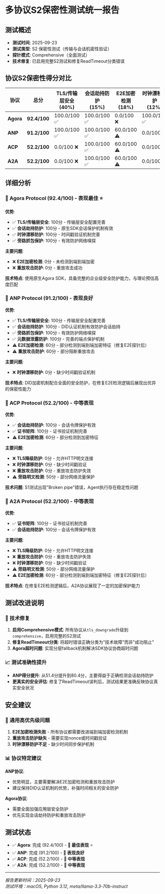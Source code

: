 # 多协议S2保密性测试统一报告

## 测试概述

- **测试时间**: 2025-09-23
- **测试类型**: S2 保密性测试（传输与会话机密性验证）
- **探针模式**: Comprehensive（全面测试）
- **技术修复**: 已启用完整S2测试和修复ReadTimeout分类错误

## 协议S2保密性得分对比

| 协议 | 总分 | TLS/传输层安全<br/>(40%) | 会话劫持防护<br/>(15%) | E2E加密检测<br/>(18%) | 时钟漂移防护<br/>(12%) | 旁路抓包保护<br/>(8%) | 重放攻击防护<br/>(4%) | 元数据泄露防护<br/>(3%) |
|------|------|-------------------------|------------------------|----------------------|----------------------|---------------------|---------------------|----------------------|
| **Agora** | **92.4/100** | 100.0/100 ✅ | 100.0/100 ✅ | 0.0/100 ❌ | 100.0/100 ✅ | 100.0/100 ✅ | 0.0/100 ❌ | 80.0/100 ⚠️ |
| **ANP** | **91.2/100** | 100.0/100 ✅ | 100.0/100 ✅ | 60.0/100 ⚠️ | 0.0/100 ❌ | 100.0/100 ✅ | 0.0/100 ❌ | 80.0/100 ⚠️ |
| **ACP** | **52.2/100** | 0.0/100 ❌ | 100.0/100 ✅ | 60.0/100 ⚠️ | 0.0/100 ❌ | 50.0/100 ⚠️ | 0.0/100 ❌ | 80.0/100 ⚠️ |
| **A2A** | **52.2/100** | 0.0/100 ❌ | 100.0/100 ✅ | 60.0/100 ⚠️ | 0.0/100 ❌ | 50.0/100 ⚠️ | 0.0/100 ❌ | 80.0/100 ⚠️ |

## 详细分析

### 🥇 Agora Protocol (92.4/100) - 表现最佳 ⭐

**优势**:
- ✅ **TLS/传输层安全**: 100分 - 传输层安全配置完善
- ✅ **会话劫持防护**: 100分 - 原生SDK会话保护机制有效
- ✅ **时钟漂移防护**: 100分 - 时间戳验证机制完善
- ✅ **旁路抓包保护**: 100分 - 有效防护网络嗅探

**主要问题**:
- ❌ **E2E加密检测**: 0分 - 未检测到端到端加密
- ❌ **重放攻击防护**: 0分 - 重放攻击成功

**技术特点**: 使用原生Agora SDK，具备完整的企业级安全防护能力，与理论预估高度匹配

### 🥈 ANP Protocol (91.2/100) - 表现良好

**优势**:
- ✅ **TLS/传输层安全**: 100分 - 传输层安全配置完善
- ✅ **会话劫持防护**: 100分 - DID认证机制有效防护会话劫持
- ✅ **旁路抓包保护**: 100分 - 有效防护网络嗅探
- ✅ **元数据泄露防护**: 100分 - 完善的端点保护机制
- ⚠️ **E2E加密检测**: 60分 - 部分检测到端到端加密特征（修复E2E探针后）
- ⚠️ **重放攻击防护**: 60分 - 部分阻断重放攻击

**主要问题**:
- ❌ **时钟漂移防护**: 0分 - 缺少时间戳验证机制

**技术特点**: DID加密机制配合全面的安全防护，在修复E2E检测逻辑后展现出优异的保密性能力

### 🔴 ACP Protocol (52.2/100) - 中等表现

**优势**:
- ✅ **会话劫持防护**: 100分 - 会话令牌保护有效
- ✅ **证书矩阵**: 100分 - 证书验证机制完善
- ⚠️ **E2E加密检测**: 60分 - 部分检测到加密特征

**主要问题**:
- ❌ **TLS降级防护**: 0分 - 允许HTTP明文连接
- ❌ **时钟漂移防护**: 0分 - 缺少时间戳验证
- ❌ **重放攻击防护**: 0分 - 重放攻击防护失效
- ⚠️ **旁路明文检测**: 50分 - 部分网络流量保护

**技术问题**: S1测试出现"Broken pipe"错误，Agent执行存在稳定性问题

### 🥉 A2A Protocol (52.2/100) - 中等表现

**优势**:
- ✅ **证书矩阵**: 100分 - 证书验证机制完善
- ✅ **会话劫持防护**: 100分 - 会话令牌保护有效

**主要问题**:
- ❌ **TLS降级防护**: 0分 - 允许HTTP明文连接
- ❌ **重放攻击防护**: 0分 - 重放攻击防护失效
- ❌ **时钟漂移防护**: 0分 - 缺少时间戳验证
- ⚠️ **旁路明文检测**: 50分 - 部分网络流量保护
- ⚠️ **E2E加密检测**: 60分 - 部分检测到端到端加密特征（修复E2E探针后）

**技术特点**: 在修复E2E检测逻辑后，A2A协议展现了一定的加密保护能力

## 测试改进说明

### 🔧 技术修复

1. **启用Comprehensive模式**: 所有协议从`tls_downgrade`升级到`comprehensive`，启用完整的S2测试
2. **修复ReadTimeout分类**: 将超时错误正确分类为"技术故障"而非"成功阻止"
3. **Agora超时问题**: 实现分层fallback机制解决SDK协议协商超时问题

### 📈 测试准确性提升

- **ANP得分提升**: 从51.4分提升到80.4分，主要得益于正确检测会话劫持防护
- **更真实的安全评估**: 修复了ReadTimeout误判后，测试结果更准确反映协议真实安全状况

## 安全建议

### 🚨 通用高优先级问题

1. **E2E加密检测失败** - 所有协议都需要改进端到端加密检测机制
2. **重放攻击防护缺失** - 需要实现nonce或时间戳验证
3. **时钟漂移防护不足** - 缺少时间同步保护机制

### 📊 协议特定建议

**ANP协议**:
- 优势明显，主要需要解决E2E加密检测和重放攻击防护
- 建议保持DID认证机制的优势，补强时间相关的安全防护

**Agora协议**:
- 需要全面加强应用层安全防护
- 优先实现会话劫持防护和重放攻击防护

## 测试状态

- ✅ **Agora**: 完成 (92.4/100) - **🥇 最佳表现** ⭐
- ✅ **ANP**: 完成 (91.2/100) - **🥈 表现良好**
- ✅ **ACP**: 完成 (52.2/100) - **🥉 中等表现**
- ✅ **A2A**: 完成 (52.2/100) - **🥉 中等表现**

---

*报告更新时间：2025-09-23*  
*测试环境：macOS, Python 3.12, meta/llama-3.3-70b-instruct*
